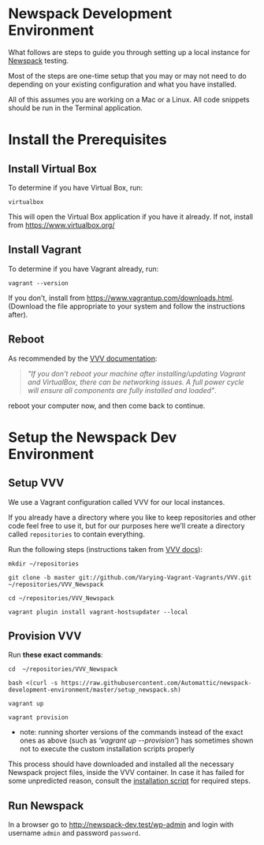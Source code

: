 # Newspack Development Environment

What follows are steps to guide you through setting up a local instance for [Newspack](https://newspack.blog/) testing.

Most of the steps are one-time setup that you may or may not need to do depending on your existing configuration and what you have installed.

All of this assumes you are working on a Mac or a Linux. All code snippets should be run in the Terminal application.


# Install the Prerequisites

## Install Virtual Box
   
To determine if you have Virtual Box, run:

```
virtualbox
```

This will open the Virtual Box application if you have it already. If not, install from https://www.virtualbox.org/


## Install Vagrant
   
To determine if you have Vagrant already, run:

```
vagrant --version 
```

If you don’t, install from https://www.vagrantup.com/downloads.html. (Download the file appropriate to your system and follow the instructions after).


## Reboot

As recommended by the [VVV documentation](https://varyingvagrantvagrants.org/docs/en-US/installation/software-requirements/):

> _"If you don’t reboot your machine after installing/updating Vagrant and VirtualBox, there can be networking issues. A full power cycle will ensure all components are fully installed and loaded"_.

reboot your computer now, and then come back to continue.


# Setup the Newspack Dev Environment

## Setup VVV

We use a Vagrant configuration called VVV for our local instances.

If you already have a directory where you like to keep repositories and other code feel free to use it, but for our purposes here we’ll create a directory called `repositories` to contain everything.

Run the following steps (instructions taken from [VVV docs](https://varyingvagrantvagrants.org/docs/en-US/installation/software-requirements/)):

```
mkdir ~/repositories

git clone -b master git://github.com/Varying-Vagrant-Vagrants/VVV.git ~/repositories/VVV_Newspack

cd ~/repositories/VVV_Newspack

vagrant plugin install vagrant-hostsupdater --local

```


## Provision VVV

Run **these exact commands**:

```
cd  ~/repositories/VVV_Newspack

bash <(curl -s https://raw.githubusercontent.com/Automattic/newspack-development-environment/master/setup_newspack.sh)

vagrant up

vagrant provision
```

* note: running shorter versions of the commands instead of the exact ones as above (such as _'vagrant up --provision'_) has sometimes shown not to execute the custom installation scripts properly

This process should have downloaded and installed all the necessary Newspack project files, inside the VVV container. In case it has failed for some unpredicted reason, consult the [installation script](https://github.com/Automattic/newspack-development-environment/blob/master/config/homebin/vagrant_provision_custom) for required steps.


## Run Newspack

In a browser go to http://newspack-dev.test/wp-admin and login with username `admin` and password `password`.

